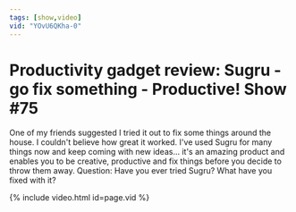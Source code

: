 ```yaml
---
tags: [show,video]
vid: "YOvU6QKha-0"
---
```


# Productivity gadget review: Sugru - go fix something - Productive! Show #75


One of my friends suggested I tried it out to fix some things around the house. I couldn't believe how great it worked. I've used Sugru for many things now and keep coming with new ideas... it's an amazing product and enables you to be creative, productive and fix things before you decide to throw them away. Question: Have you ever tried Sugru? What have you fixed with it?

{% include video.html id=page.vid %}

<!--More-->


[n]: https://michael.gratis/nozbe